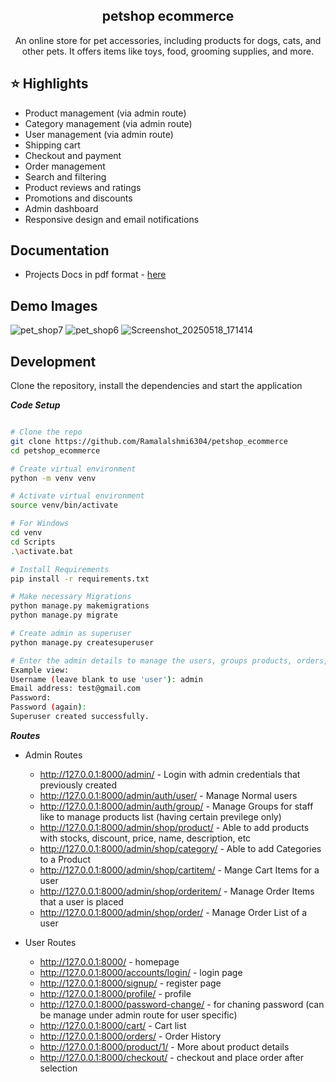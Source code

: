 <p align="center">
  <h2 align="center"><a> petshop ecommerce </a></h2>
  <p align="center">An online store for pet accessories, including products for dogs, cats, and other pets. It offers items like toys, food, grooming supplies, and more. <p>
</p>

## :star: Highlights
- Product management (via admin route)
- Category management (via admin route)
- User management (via admin route)
- Shipping cart
- Checkout and payment
- Order management
- Search and filtering
- Product reviews and ratings
- Promotions and discounts
- Admin dashboard
- Responsive design and  email notifications

## Documentation
- Projects Docs in pdf format - [here](/pet%20project%20documention.pdf)

## Demo Images
![pet_shop7](https://github.com/user-attachments/assets/f417e026-e206-49e4-9413-b1b59f2432bd)
![pet_shop6](https://github.com/user-attachments/assets/ce3cdf5b-2699-4dac-8b5f-99abf4d79260)
![Screenshot_20250518_171414](https://github.com/user-attachments/assets/2a10329f-d4e7-4cd3-9dde-8a429118e883)

## Development

Clone the repository, install the dependencies and start the application

**_Code Setup_**
```bash

# Clone the repo
git clone https://github.com/Ramalalshmi6304/petshop_ecommerce
cd petshop_ecommerce

# Create virtual environment
python -m venv venv

# Activate virtual environment
source venv/bin/activate

# For Windows
cd venv
cd Scripts
.\activate.bat

# Install Requirements
pip install -r requirements.txt

# Make necessary Migrations
python manage.py makemigrations
python manage.py migrate

# Create admin as superuser
python manage.py createsuperuser

# Enter the admin details to manage the users, groups products, orders, etc...
Example view:
Username (leave blank to use 'user'): admin
Email address: test@gmail.com
Password: 
Password (again): 
Superuser created successfully.
```

**_Routes_**
- Admin Routes
  - http://127.0.0.1:8000/admin/ - Login with admin credentials that previously created
  - http://127.0.0.1:8000/admin/auth/user/ - Manage Normal users
  - http://127.0.0.1:8000/admin/auth/group/ - Manage Groups for staff like to manage products list (having certain previlege only)
  - http://127.0.0.1:8000/admin/shop/product/ - Able to add products with stocks, discount, price, name, description, etc
  - http://127.0.0.1:8000/admin/shop/category/ - Able to add Categories to a Product
  - http://127.0.0.1:8000/admin/shop/cartitem/ - Mange Cart Items for a user
  - http://127.0.0.1:8000/admin/shop/orderitem/ - Manage Order Items that a user is placed
  - http://127.0.0.1:8000/admin/shop/order/ - Manage Order List of a user

- User Routes
  - http://127.0.0.1:8000/ - homepage
  - http://127.0.0.1:8000/accounts/login/ - login page
  - http://127.0.0.1:8000/signup/ - register page
  - http://127.0.0.1:8000/profile/ - profile
  - http://127.0.0.1:8000/password-change/ - for chaning password (can be manage under admin route for user specific)
  - http://127.0.0.1:8000/cart/ - Cart list
  - http://127.0.0.1:8000/orders/ - Order History
  - http://127.0.0.1:8000/product/1/ - More about product details
  - http://127.0.0.1:8000/checkout/ - checkout and place order after selection
